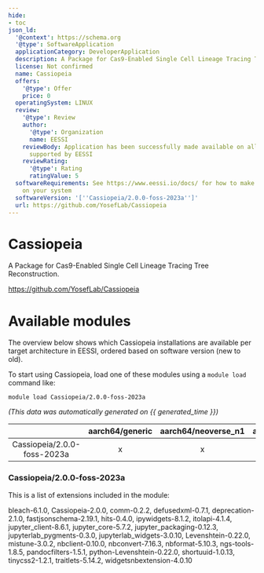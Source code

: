 ```yaml
---
hide:
- toc
json_ld:
  '@context': https://schema.org
  '@type': SoftwareApplication
  applicationCategory: DeveloperApplication
  description: A Package for Cas9-Enabled Single Cell Lineage Tracing Tree Reconstruction.
  license: Not confirmed
  name: Cassiopeia
  offers:
    '@type': Offer
    price: 0
  operatingSystem: LINUX
  review:
    '@type': Review
    author:
      '@type': Organization
      name: EESSI
    reviewBody: Application has been successfully made available on all architectures
      supported by EESSI
    reviewRating:
      '@type': Rating
      ratingValue: 5
  softwareRequirements: See https://www.eessi.io/docs/ for how to make EESSI available
    on your system
  softwareVersion: '[''Cassiopeia/2.0.0-foss-2023a'']'
  url: https://github.com/YosefLab/Cassiopeia
---
```


Cassiopeia
==========


A Package for Cas9-Enabled Single Cell Lineage Tracing Tree Reconstruction.

https://github.com/YosefLab/Cassiopeia
# Available modules


The overview below shows which Cassiopeia installations are available per target architecture in EESSI, ordered based on software version (new to old).

To start using Cassiopeia, load one of these modules using a `module load` command like:

```shell
module load Cassiopeia/2.0.0-foss-2023a
```

*(This data was automatically generated on {{ generated_time }})*

| |aarch64/generic|aarch64/neoverse_n1|aarch64/neoverse_v1|aarch64/nvidia/grace|x86_64/generic|x86_64/amd/zen2|x86_64/amd/zen3|x86_64/amd/zen4|x86_64/intel/cascadelake|x86_64/intel/haswell|x86_64/intel/icelake|x86_64/intel/sapphirerapids|x86_64/intel/skylake_avx512|
| :---: | :---: | :---: | :---: | :---: | :---: | :---: | :---: | :---: | :---: | :---: | :---: | :---: | :---: |
|Cassiopeia/2.0.0-foss-2023a|x|x|x|x|x|x|x|x|x|x|x|x|x|


### Cassiopeia/2.0.0-foss-2023a

This is a list of extensions included in the module:

bleach-6.1.0, Cassiopeia-2.0.0, comm-0.2.2, defusedxml-0.7.1, deprecation-2.1.0, fastjsonschema-2.19.1, hits-0.4.0, ipywidgets-8.1.2, itolapi-4.1.4, jupyter_client-8.6.1, jupyter_core-5.7.2, jupyter_packaging-0.12.3, jupyterlab_pygments-0.3.0, jupyterlab_widgets-3.0.10, Levenshtein-0.22.0, mistune-3.0.2, nbclient-0.10.0, nbconvert-7.16.3, nbformat-5.10.3, ngs-tools-1.8.5, pandocfilters-1.5.1, python-Levenshtein-0.22.0, shortuuid-1.0.13, tinycss2-1.2.1, traitlets-5.14.2, widgetsnbextension-4.0.10